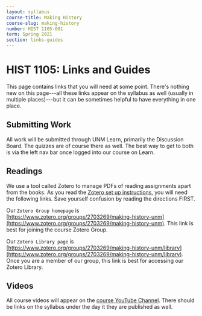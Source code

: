 ```yaml
---
layout: syllabus
course-title: Making History
course-slug: making-history
number: HIST 1105-001
term: Spring 2021
section: links-guides
---
```



# HIST 1105: Links and Guides
This page contains links that you will need at some point. There's nothing new on this page---all these links appear on the syllabus as well (usually in multiple places)---but it can be sometimes helpful to have everything in one place.

## Submitting Work
All work will be submitted through UNM Learn, primarily the Discussion Board. The quizzes are of course there as well. The best way to get to both is via the left nav bar once logged into our course on Learn.

## Readings
We use a tool called Zotero to manage PDFs of reading assignments apart from the books. As you read the [Zotero set up instructions](/courses/etc/zotero), you will need the following links. Save yourself confusion by reading the directions FIRST.

Our `Zotero Group homepage` is [https://www.zotero.org/groups/2703269/making-history-unm](https://www.zotero.org/groups/2703269/making-history-unm). This link is best for joining the course Zotero Group.

Our `Zotero Library page` is [https://www.zotero.org/groups/2703269/making-history-unm/library](https://www.zotero.org/groups/2703269/making-history-unm/library). Once you are a member of our group, this link is best for accessing our Zotero Library.

## Videos
All course videos will appear on the [course YouTube Channel](https://www.youtube.com/channel/UC5BwgfElqNYEIpBEB1mwpHA). There should be links on the syllabus under the day it they are published as well.
